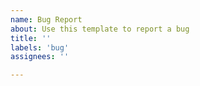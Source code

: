 ```yaml
---
name: Bug Report
about: Use this template to report a bug
title: ''
labels: 'bug'
assignees: ''

---
```



